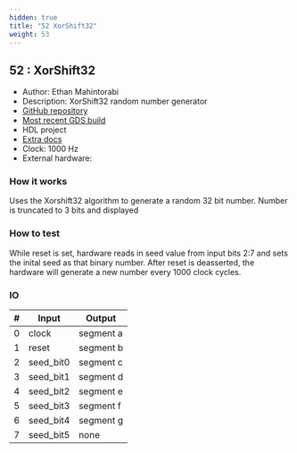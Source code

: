 ```yaml
---
hidden: true
title: "52 XorShift32"
weight: 53
---
```


## 52 : XorShift32

* Author: Ethan Mahintorabi
* Description: XorShift32 random number generator
* [GitHub repository](https://github.com/QuantamHD/ethan-evan-random-numbers)
* [Most recent GDS build](https://github.com/QuantamHD/ethan-evan-random-numbers/actions/runs/3463641150)
* HDL project
* [Extra docs]()
* Clock: 1000 Hz
* External hardware: 



### How it works

Uses the Xorshift32 algorithm to generate a random 32 bit number. Number is truncated to 3 bits and displayed

### How to test

While reset is set, hardware reads in seed value from input bits 2:7 and sets the inital seed as that binary number. After reset is deasserted, the hardware will generate a new number every 1000 clock cycles.

### IO

| # | Input        | Output       |
|---|--------------|--------------|
| 0 | clock  | segment a |
| 1 | reset  | segment b |
| 2 | seed_bit0  | segment c |
| 3 | seed_bit1  | segment d |
| 4 | seed_bit2  | segment e |
| 5 | seed_bit3  | segment f |
| 6 | seed_bit4  | segment g |
| 7 | seed_bit5  | none |

